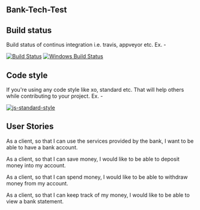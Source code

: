 ## Bank-Tech-Test

## Build status
Build status of continus integration i.e. travis, appveyor etc. Ex. -

[![Build Status](https://travis-ci.org/akashnimare/foco.svg?branch=master)](https://travis-ci.org/akashnimare/foco)
[![Windows Build Status](https://ci.appveyor.com/api/projects/status/github/akashnimare/foco?branch=master&svg=true)](https://ci.appveyor.com/project/akashnimare/foco/branch/master)

## Code style
If you're using any code style like xo, standard etc. That will help others while contributing to your project. Ex. -

[![js-standard-style](https://img.shields.io/badge/code%20style-standard-brightgreen.svg?style=flat)](https://github.com/feross/standard)



## User Stories
As a client,
so that I can use the services provided by the bank,
I want to be able to have a bank account.

As a client,
so that I can save money,
I would like to be able to deposit money into my account.

As a client,
so that I can spend money,
I would like to be able to withdraw money from my account.

As a client,
so that I can keep track of my money,
I would like to be able to view a bank statement.
